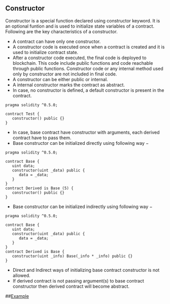 ## Constructor
Constructor is a special function declared using constructor keyword. It is an optional funtion and is used to initialize state variables of a contract. Following are the key characteristics of a constructor.

- A contract can have only one constructor.
- A constructor code is executed once when a contract is created and it is used to initialize contract state.
- After a constructor code executed, the final code is deployed to blockchain. This code include public functions and code reachable through public functions. Constructor code or any internal method used only by constructor are not included in final code.
- A constructor can be either public or internal.
- A internal constructor marks the contract as abstract.
- In case, no constructor is defined, a default constructor is present in the contract.

```solidity
pragma solidity ^0.5.0;

contract Test {
   constructor() public {}
}
```

- In case, base contract have constructor with arguments, each derived contract have to pass them.
- Base constructor can be initialized directly using following way −

```solidity
pragma solidity ^0.5.0;

contract Base {
   uint data;
   constructor(uint _data) public {
      data = _data;   
   }
}
contract Derived is Base (5) {
   constructor() public {}
}
```

- Base constructor can be initialized indirectly using following way −

```solidity
pragma solidity ^0.5.0;

contract Base {
   uint data;
   constructor(uint _data) public {
      data = _data;   
   }
}
contract Derived is Base {
   constructor(uint _info) Base(_info * _info) public {}
}
```
- Direct and Indirect ways of initializing base contract constructor is not allowed.
- If derived contract is not passing argument(s) to base contract constructor then derived contract will become abstract.

##[Example](https://github.com/0xYujan/Solidity/blob/1b6a8adcb4674f5e1e9ea3f36ab40325bb1e5418/Constructor/Example.sol)
